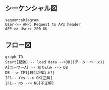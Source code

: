 
## シーケンシャル図

```mermaid
sequenceDiagram
User->> APP: Request to API header
APP->> User: 200 OK

```

## フロー図

```mermaid
graph TD
Start[起動] -- load data -->DB((データーベース))
A[ユーザーA] -- 割り込み --> DB
DB --> IF1{日付がN以上?}
IF1-- Yes --> OK[正解]
IF1-- No --> NG[不正解]
```

<!--stackedit_data:
eyJoaXN0b3J5IjpbMTQ1Mzg2NzYxOSwtMzA4ODgwOTM5LC0xOT
k5MjM1MTBdfQ==
-->
